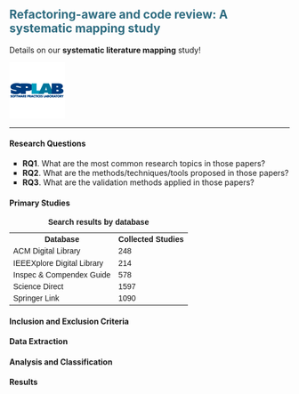 <h2 style="color: #2e6c80;"> Refactoring-aware and code review: A systematic mapping study </h2>

<p>Details on our <b>systematic literature mapping</b> study!</p>
<img src="/images/splab.png" alt="SPLab Logo" width="100" height="100">
<hr>


<h4> Research Questions </h4>
<ul style="list-style-type:square;">
	<li><b>RQ1</b>. What are the most common research topics in those papers?</li>
    <li><b>RQ2</b>. What are the methods/techniques/tools proposed in those papers?</li>
    <li><b>RQ3</b>. What are the validation methods applied in those papers?</li>
</ul>


<h4> Primary Studies </h4>
<style>
table {
  font-family: arial, sans-serif;
  border-collapse: collapse;
  width: 80%;
}

td, th {
  border: 2px solid #dddddd;
  text-align: left;
  padding: 8px;
}

tr:nth-child(even) {
  background-color: #dddddd;
}
</style>
</head>
<body>

<table>
	<caption><b>Search results by database</b></caption>  
    
  <tr>
    <th>Database</th>
    <th>Collected Studies</th>    
  </tr>
  <tr>
    <td>ACM Digital Library</td>
    <td>248</td>    
  </tr>
  <tr>
    <td>IEEEXplore Digital Library</td>
    <td>214</td>    
  </tr>
  <tr>
    <td>Inspec & Compendex Guide</td>
    <td>578</td>
  </tr>
  <tr>
    <td>Science Direct</td>
    <td>1597</td>
  </tr>
  <tr>
    <td>Springer Link</td>
    <td>1090</td>
  </tr>
  
</table>

</body>


<h4> Inclusion and Exclusion Criteria </h4>


<h4> Data Extraction </h4>


<h4> Analysis and Classification </h4>


<h4> Results </h4>
